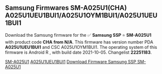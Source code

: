 <h2>Samsung Firmwares SM-A025U1(CHA) A025U1UEU1BUI1/A025U1OYM1BUI1/A025U1UEU1BUI1</h2>
Download the Samsung firmware for the ✅ <strong>Samsung SSP </strong> ⭐ <strong>SM-A025U1</strong> with product code <strong>CHA</strong> <strong> from N/A</strong>. This firmware has version number PDA <strong>A025U1UEU1BUI1</strong> and CSC A025U1OYM1BUI1. The operating system of this firmware is Android R , with build date 2021-10-05. Changelist <strong>22251183</strong>.


[SM-A025U1](https://samfirm.shop/samsung/model/SM-A025U1)
[A025U1UEU1BUI1](https://samfirm.shop/samsung/pda/A025U1UEU1BUI1)
[Download Firmware Samsung SSP SM-A025U1](https://samfirm.shop/samsung/firmware/462369)
